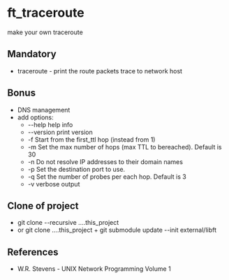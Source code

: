 # ft_traceroute
make your own traceroute

## Mandatory
- traceroute - print the route packets trace to network host

## Bonus
- DNS management
- add options:
	- --help             help info
	- --version          print version
	- -f <count>         Start from the first_ttl hop (instead from 1)
	- -m <count>         Set the max number of hops (max TTL to bereached). Default is 30
	- -n                 Do not resolve IP addresses to their domain names
	- -p <count>         Set the destination port to use.
	- -q <count>         Set the number of probes per each hop. Default is 3
	- -v                 verbose output

## Clone of project
- git clone --recursive ....this_project
- or git clone ....this_project + git submodule update --init external/libft

## References
- W.R. Stevens - UNIX Network Programming Volume 1
